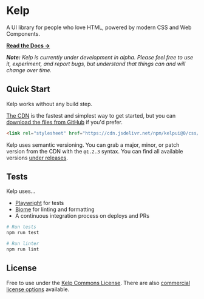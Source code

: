 # Kelp

A UI library for people who love HTML, powered by modern CSS and Web Components.

**[Read the Docs &rarr;](https://kelpui.com)**

_**Note:** Kelp is currently under development in alpha. Please feel free to use it, experiment, and report bugs, but understand that things can and will change over time._



## Quick Start

Kelp works without any build step.

[The CDN](https://cdn.jsdelivr.net/npm/kelpui/) is the fastest and simplest way to get started, but you can [download the files from GitHub](https://github.com/cferdinandi/kelp) if you'd prefer.

```html
<link rel="stylesheet" href="https://cdn.jsdelivr.net/npm/kelpui@0/css/kelp.css">
```

Kelp uses semantic versioning. You can grab a major, minor, or patch version from the CDN with the `@1.2.3` syntax. You can find all available versions [under releases](https://github.com/cferdinandi/kelp/tags).



## Tests

Kelp uses... 

- [Playwright](https://playwright.dev) for tests
- [Biome](https://biomejs.dev) for linting and formatting
- A continuous integration process on deploys and PRs

```bash
# Run tests
npm run test

# Run linter
npm run lint
```



## License

Free to use under the [Kelp Commons License](https://github.com/cferdinandi/kelp/blob/main/LICENSE.md). There are also [commercial license options](/license/) available.